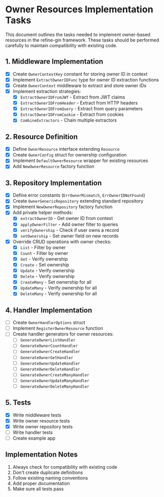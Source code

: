 # Owner Resources Implementation Tasks

This document outlines the tasks needed to implement owner-based resources in the refine-gin framework. These tasks should be performed carefully to maintain compatibility with existing code.

## 1. Middleware Implementation

- [x] Create `OwnerContextKey` constant for storing owner ID in context
- [x] Implement `ExtractOwnerIDFunc` type for owner ID extraction functions
- [x] Create `OwnerContext` middleware to extract and store owner IDs
- [x] Implement extraction strategies:
  - [x] `ExtractOwnerIDFromJWT` - Extract from JWT claims
  - [x] `ExtractOwnerIDFromHeader` - Extract from HTTP headers
  - [x] `ExtractOwnerIDFromQuery` - Extract from query parameters
  - [x] `ExtractOwnerIDFromCookie` - Extract from cookies
  - [x] `CombineExtractors` - Chain multiple extractors

## 2. Resource Definition

- [x] Define `OwnerResource` interface extending `Resource`
- [x] Create `OwnerConfig` struct for ownership configuration
- [x] Implement `DefaultOwnerResource` wrapper for existing resources
- [x] Add `NewOwnerResource` factory function

## 3. Repository Implementation

- [x] Define error constants (`ErrOwnerMismatch`, `ErrOwnerIDNotFound`)
- [x] Create `OwnerGenericRepository` extending standard repository
- [x] Implement `NewOwnerRepository` factory function
- [x] Add private helper methods:
  - [x] `extractOwnerID` - Get owner ID from context
  - [x] `applyOwnerFilter` - Add owner filter to queries
  - [x] `verifyOwnership` - Check if user owns a record
  - [x] `setOwnership` - Set owner field on new records
- [x] Override CRUD operations with owner checks:
  - [x] `List` - Filter by owner
  - [x] `Count` - Filter by owner
  - [x] `Get` - Verify ownership
  - [x] `Create` - Set ownership
  - [x] `Update` - Verify ownership
  - [x] `Delete` - Verify ownership
  - [x] `CreateMany` - Set ownership for all
  - [x] `UpdateMany` - Verify ownership for all
  - [x] `DeleteMany` - Verify ownership for all

## 4. Handler Implementation

- [ ] Create `OwnerHandlerOptions` struct
- [ ] Implement `RegisterOwnerResource` function
- [ ] Create handler generators for owner resources:
  - [ ] `GenerateOwnerListHandler`
  - [ ] `GenerateOwnerCountHandler`
  - [ ] `GenerateOwnerCreateHandler`
  - [ ] `GenerateOwnerGetHandler`
  - [ ] `GenerateOwnerUpdateHandler`
  - [ ] `GenerateOwnerDeleteHandler`
  - [ ] `GenerateOwnerCreateManyHandler`
  - [ ] `GenerateOwnerUpdateManyHandler`
  - [ ] `GenerateOwnerDeleteManyHandler`

## 5. Tests

- [x] Write middleware tests
- [x] Write owner resource tests
- [x] Write owner repository tests
- [ ] Write handler tests
- [ ] Create example app

## Implementation Notes

1. Always check for compatibility with existing code
2. Don't create duplicate definitions
3. Follow existing naming conventions
4. Add proper documentation
5. Make sure all tests pass 